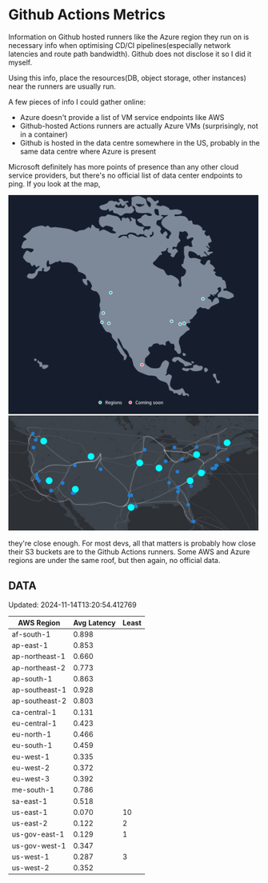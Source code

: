 # Github Actions Metrics
Information on Github hosted runners like the Azure region they run on is
necessary info when optimising CD/CI pipelines(especially network latencies and
route path bandwidth). Github does not disclose it so I did it myself.

Using this info, place the resources(DB, object storage, other instances) near
the runners are usually run.

A few pieces of info I could gather online:

- Azure doesn't provide a list of VM service endpoints like AWS
- Github-hosted Actions runners are actually Azure VMs (surprisingly, not in a
  container)
- Github is hosted in the data centre somewhere in the US, probably in the same
  data centre where Azure is present

Microsoft definitely has more points of presence than any other cloud service
providers, but there's no official list of data center endpoints to ping. If you
look at the map,

<a href="https://aws.amazon.com/about-aws/global-infrastructure/regions_az/">
<img src="image.png" style="width: 500px;">
</a>
<a href="https://datacenters.microsoft.com/globe/explore">
<img src="image-1.png" style="width: 500px;">
</a>

they're close enough. For most devs, all that matters is probably how close
their S3 buckets are to the Github Actions runners. Some AWS and Azure regions
are under the same roof, but then again, no official data.

## DATA
Updated: 2024-11-14T13:20:54.412769

| AWS Region | Avg Latency | Least |
| - | - | - |
| af-south-1 | 0.898 |  |
| ap-east-1 | 0.853 |  |
| ap-northeast-1 | 0.660 |  |
| ap-northeast-2 | 0.773 |  |
| ap-south-1 | 0.863 |  |
| ap-southeast-1 | 0.928 |  |
| ap-southeast-2 | 0.803 |  |
| ca-central-1 | 0.131 |  |
| eu-central-1 | 0.423 |  |
| eu-north-1 | 0.466 |  |
| eu-south-1 | 0.459 |  |
| eu-west-1 | 0.335 |  |
| eu-west-2 | 0.372 |  |
| eu-west-3 | 0.392 |  |
| me-south-1 | 0.786 |  |
| sa-east-1 | 0.518 |  |
| us-east-1 | 0.070 | 10 |
| us-east-2 | 0.122 | 2 |
| us-gov-east-1 | 0.129 | 1 |
| us-gov-west-1 | 0.347 |  |
| us-west-1 | 0.287 | 3 |
| us-west-2 | 0.352 |  |

